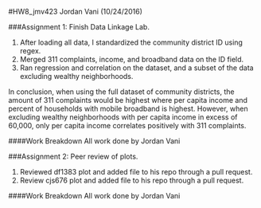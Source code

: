 #HW8_jmv423
Jordan Vani (10/24/2016)

###Assignment 1: Finish Data Linkage Lab.
1. After loading all data, I standardized the community district ID using regex. 
2. Merged 311 complaints, income, and broadband data on the ID field.
3. Ran regression and correlation on the dataset, and a subset of the data excluding wealthy neighborhoods.

In conclusion, when using the full dataset of community districts, the amount of 311 complaints would be highest where per capita income and percent of households with mobile broadband is highest. However, when excluding wealthy neighborhoods with per capita income in excess of 60,000, only per capita income correlates positively with 311 complaints.

####Work Breakdown
All work done by Jordan Vani

###Assignment 2: Peer review of plots.
1. Reviewed df1383 plot and added file to his repo through a pull request.
2. Review cjs676 plot and added file to his repo through a pull request.

####Work Breakdown
All work done by Jordan Vani
